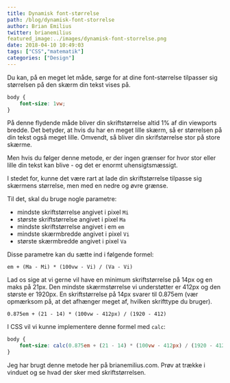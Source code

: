 ```yaml
---
title: Dynamisk font-størrelse
path: /blog/dynamisk-font-storrelse
author: Brian Emilius
twitter: brianemilius
featured_image:../images/dynamisk-font-storrelse.png
date: 2018-04-10 10:49:03
tags: ["CSS","matematik"]
categories: ["Design"]
---
```

Du kan, på en meget let måde, sørge for at dine font-størrelse tilpasser sig størrelsen på den skærm din tekst vises på.

```CSS
body {
	font-size: 1vw;
}
```

<!-- more -->

På denne flydende måde bliver din skriftstørrelse altid 1% af din viewports bredde. Det betyder, at hvis du har en meget lille skærm, så er størrelsen på din tekst også meget lille. Omvendt, så bliver din skrifstørrelse stor på store skærme.

Men hvis du følger denne metode, er der ingen grænser for hvor stor eller lille din tekst kan blive - og det er enormt uhensigtsmæssigt.

I stedet for, kunne det være rart at lade din skriftstørrelse tilpasse sig skærmens størrelse, men med en nedre og øvre grænse.

Til det, skal du bruge nogle parametre:

* mindste skriftstørrelse angivet i pixel `Mi`
* største skriftstørrelse angivet i pixel `Ma`
* mindste skriftstørrelse angivet i em `em`
* mindste skærmbredde angivet i pixel `Vi`
* største skærmbredde angivet i pixel `Va`

Disse parametre kan du sætte ind i følgende formel:

`em + (Ma - Mi) * (100vw - Vi) / (Va - Vi)`

Lad os sige at vi gerne vil have en minimum skriftstørrelse på 14px og en maks på 21px. Den mindste skærmstørrelse vi understøtter er 412px og den største er 1920px. En skriftstørrelse på 14px svarer til 0.875em (vær opmærksom på, at det afhænger meget af, hvilken skrifttype du bruger).

`0.875em + (21 - 14) * (100vw - 412px) / (1920 - 412)`

I CSS vil vi kunne implementere denne formel med `calc`:

```CSS
body {
	font-size: calc(0.875em + (21 - 14) * (100vw - 412px) / (1920 - 412));
}
```

Jeg har brugt denne metode her på brianemilius.com. Prøv at trække i vinduet og se hvad der sker med skriftstørrelsen.